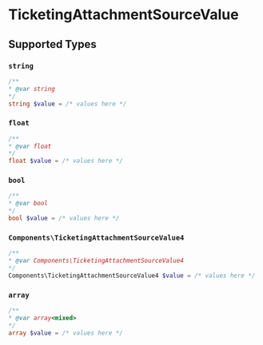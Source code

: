 # TicketingAttachmentSourceValue


## Supported Types

### `string`

```php
/**
* @var string
*/
string $value = /* values here */
```

### `float`

```php
/**
* @var float
*/
float $value = /* values here */
```

### `bool`

```php
/**
* @var bool
*/
bool $value = /* values here */
```

### `Components\TicketingAttachmentSourceValue4`

```php
/**
* @var Components\TicketingAttachmentSourceValue4
*/
Components\TicketingAttachmentSourceValue4 $value = /* values here */
```

### `array`

```php
/**
* @var array<mixed>
*/
array $value = /* values here */
```

